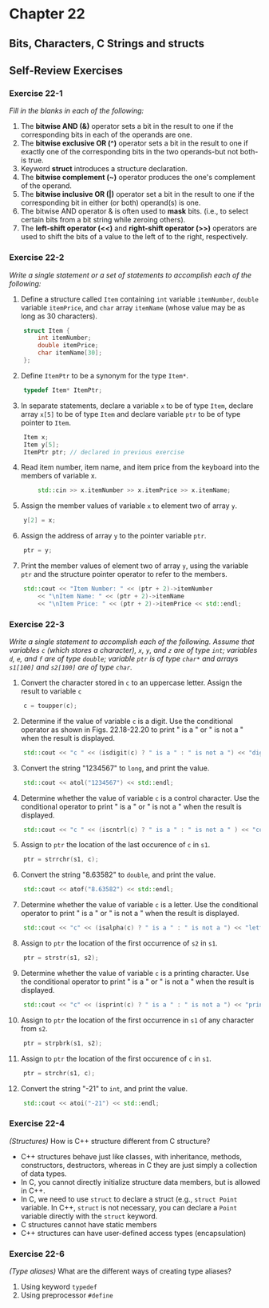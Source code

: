 # Chapter 22
## Bits, Characters, C Strings and structs

## Self-Review Exercises

### Exercise 22-1
*Fill in the blanks in each of the following:*

1. The **bitwise AND (&)** operator sets a bit in the result to one if the corresponding bits in each of the operands are one.
1. The **bitwise exclusive OR (^)** operator sets a bit in the result to one if exactly one of the corresponding bits in the two operands-but not both-is true.
1. Keyword **struct** introduces a structure declaration.
1. The **bitwise complement (~)** operator produces the one's complement of the operand.
1. The **bitwise inclusive OR (|)** operator set a bit in the result to one if the corresponding bit in either (or both) operand(s) is one.
1. The bitwise AND operator & is often used to **mask** bits. (i.e., to select certain bits from a bit string while zeroing others).
1. The **left-shift operator (<<)** and **right-shift operator (>>)** operators are used to shift the bits of a value to the left of to the right, respectively.

### Exercise 22-2
*Write a single statement or a set of statements to accomplish each of the following:*
1. Define a structure called <code>Item</code> containing <code>int</code> variable <code>itemNumber</code>, <code>double</code> variable <code>itemPrice</code>, and <code>char</code> array <code>itemName</code> (whose value may be as long as 30 characters).
```cpp
    struct Item {
        int itemNumber;
        double itemPrice;
        char itemName[30];
    };
```
2. Define <code>ItemPtr</code> to be a synonym for the type <code>Item*</code>.
```cpp
    typedef Item* ItemPtr;
```
3. In separate statements, declare a variable <code>x</code> to be of type <code>Item</code>, declare array <code>x[5]</code> to be of type <code>Item</code> and declare variable <code>ptr</code> to be of type pointer to <code>Item</code>.
```cpp
    Item x;
    Item y[5];
    ItemPtr ptr; // declared in previous exercise
```
4. Read item number, item name, and item price from the keyboard into the members of variable x.
```cpp
        std::cin >> x.itemNumber >> x.itemPrice >> x.itemName;
```
5. Assign the member values of variable <code>x</code> to element two of array <code>y</code>.
```cpp
    y[2] = x;
```
6. Assign the address of array <code>y</code> to the pointer variable <code>ptr</code>.
```cpp
    ptr = y;
```
7. Print the member values of element two of array <code>y</code>, using the variable <code>ptr</code> and the structure pointer operator to refer to the members.
```cpp
    std::cout << "Item Number: " << (ptr + 2)->itemNumber
        << "\nItem Name: " << (ptr + 2)->itemName
        << "\nItem Price: " << (ptr + 2)->itemPrice << std::endl;
```

### Exercise 22-3
*Write a single statement to accomplish each of the following. Assume that variables <code>c</code> (which stores a character), <code>x</code>, <code>y</code>, and <code>z</code> are of type <code>int</code>; variables <code>d</code>, <code>e</code>, and <code>f</code> are of type <code>double</code>; variable <code>ptr</code> is of type <code>char\*</code> and arrays <code>s1[100]</code> and <code>s2[100]</code> are of type <code>char</code>.*

1. Convert the character stored in <code>c</code> to an uppercase letter. Assign the result to variable <code>c</code>
```cpp
    c = toupper(c);
```
2. Determine if the value of variable <code>c</code> is a digit. Use the conditional operator as shown in Figs. 22.18-22.20 to print " is a " or " is not a " when the result is displayed.
```cpp
    std::cout << "c " << (isdigit(c) ? " is a " : " is not a ") << "digit" << std::endl;
```

3. Convert the string "1234567" to <code>long</code>, and print the value.

```cpp
    std::cout << atol("1234567") << std::endl;
```

4. Determine whether the value of variable <code>c</code> is a control character. Use the conditional operator to print  " is a " or " is not a " when the result is displayed.

```cpp
    std::cout << "c " << (iscntrl(c) ? " is a " : " is not a " ) << "control character" << std::endl;
```

5. Assign to <code>ptr</code> the location of the last occurence of <code>c</code> in <code>s1</code>.

```cpp
    ptr = strrchr(s1, c);
```

6. Convert the string "8.63582" to <code>double</code>, and print the value.

```cpp
    std::cout << atof("8.63582") << std::endl;
```

7. Determine whether the value of variable <code>c</code> is a letter. Use the conditional operator to print " is a " or " is not a " when the result is displayed.

```cpp
    std::cout << "c" << (isalpha(c) ? " is a " : " is not a ") << "letter" << std::endl;
```

8. Assign to <code>ptr</code> the location of the first occurrence of <code>s2</code> in <code>s1</code>.

```cpp
    ptr = strstr(s1, s2);
```

9. Determine whether the value of variable <code>c</code> is a printing character. Use the conditional operator to print " is a " or " is not a " when the result is displayed.

```cpp
    std::cout << "c" << (isprint(c) ? " is a " : " is not a ") << "printing character" << std::endl;
```

10. Assign to <code>ptr</code> the location of the first occurrence in <code>s1</code> of any character from <code>s2</code>.

```cpp
    ptr = strpbrk(s1, s2);
```

11. Assign to <code>ptr</code> the location of the first occurence of <code>c</code> in <code>s1</code>.

```cpp
    ptr = strchr(s1, c);
```

12. Convert the string "-21" to <code>int</code>, and print the value.

```cpp
    std::cout << atoi("-21") << std::endl;
```

### Exercise 22-4
*(Structures)* How is C++ structure different from C structure?
* C++ structures behave just like classes, with inheritance, methods, constructors, destructors, whereas in C they are just simply a collection of data types.
* In C, you cannot directly initialize structure data members, but is allowed in C++.
* In C, we need to use <code>struct</code> to declare a struct (e.g., <code>struct Point</code> variable. In C++, <code>struct</code> is not necessary, you can declare a <code>Point</code> variable directly with the <code>struct</code> keyword.
* C structures cannot have static members
* C++ structures can have user-defined access types (encapsulation)

### Exercise 22-6
*(Type aliases)* What are the different ways of creating type aliases?
1. Using keyword <code>typedef</code>
1. Using preprocessor <code>#define</code>
